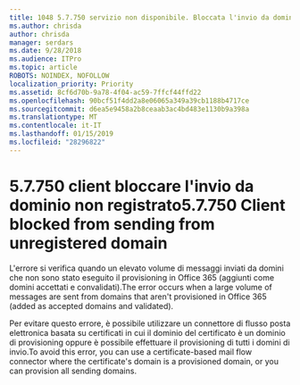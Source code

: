 ```yaml
---
title: 1048 5.7.750 servizio non disponibile. Bloccata l'invio da domini annullare la registrazione client
ms.author: chrisda
author: chrisda
manager: serdars
ms.date: 9/28/2018
ms.audience: ITPro
ms.topic: article
ROBOTS: NOINDEX, NOFOLLOW
localization_priority: Priority
ms.assetid: 8cf6d70b-9a78-4f04-ac59-7ffcf44ffd22
ms.openlocfilehash: 90bcf51f4dd2a8e06065a349a39cb1188b4717ce
ms.sourcegitcommit: d6ea5e9458a2b8ceaab3ac4bd483e1130b9a398a
ms.translationtype: MT
ms.contentlocale: it-IT
ms.lasthandoff: 01/15/2019
ms.locfileid: "28296822"
---
```

# <a name="57750-client-blocked-from-sending-from-unregistered-domain"></a><span data-ttu-id="2863c-103">5.7.750 client bloccare l'invio da dominio non registrato</span><span class="sxs-lookup"><span data-stu-id="2863c-103">5.7.750 Client blocked from sending from unregistered domain</span></span>

<span data-ttu-id="2863c-104">L'errore si verifica quando un elevato volume di messaggi inviati da domini che non sono stato eseguito il provisioning in Office 365 (aggiunti come domini accettati e convalidati).</span><span class="sxs-lookup"><span data-stu-id="2863c-104">The error occurs when a large volume of messages are sent from domains that aren't provisioned in Office 365 (added as accepted domains and validated).</span></span>
  
<span data-ttu-id="2863c-105">Per evitare questo errore, è possibile utilizzare un connettore di flusso posta elettronica basata su certificati in cui il dominio del certificato è un dominio di provisioning oppure è possibile effettuare il provisioning di tutti i domini di invio.</span><span class="sxs-lookup"><span data-stu-id="2863c-105">To avoid this error, you can use a certificate-based mail flow connector where the certificate's domain is a provisioned domain, or you can provision all sending domains.</span></span>
  

